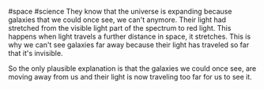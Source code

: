 #space #science 
They know that the universe is expanding because galaxies that we could once see, we can't anymore. Their light had stretched from the visible light part of the spectrum to red light. This happens when light travels a further distance in space, it stretches.  This is why we can't see galaxies far away because their light has traveled so far that it's invisible.

So the only plausible explanation is that the galaxies we could once see, are moving away from us and their light is now traveling too far for us to see it.